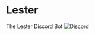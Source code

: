 # Lester
The Lester Discord Bot
<a href="https://discord.gg/uc7sZwhmMm"><img src="https://img.shields.io/discord/373199722573201408?label=discord&color=7289DA&logo=discord" alt="Discord" /></a>
